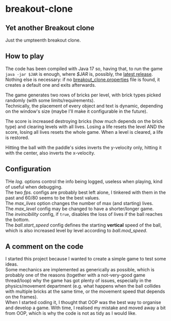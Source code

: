 # breakout-clone
## Yet another Breakout clone

Just the umpteenth breakout clone.

## How to play
The code has been compiled with Java 17 so, having that, to run the game `java -jar $JAR` is enough, where *$JAR* is,
possibly, the [latest release](https://github.com/ukitinu/breakout-clone/releases/latest).  
Nothing else is necessary: if no [breakout_clone.properties](./breakout_clone.properties) file is found,
it creates a default one and exits afterwards.

The game generates two rows of bricks per level, with brick types picked randomly (with some limits/requirements).  
Technically, the placement of every object and text is dynamic, depending on the window's size (maybe I'll make it
configurable in the future).

The score is increased destroying bricks (how much depends on the brick type) and clearing levels with all lives.
Losing a life resets the level AND the score, losing all lives resets the whole game. When a level is cleared, a life
is restored.

Hitting the ball with the paddle's sides inverts the y-velocity only, hitting it with the center, also inverts the x-velocity.


## Configuration
THe *log.* options control the info being logged, useless when playing, kind of useful when debugging.  
The two *fps.* configs are probably best left alone, I tinkered with them in the past and 60/80 seems to be the best values.  
The *max_lives* option changes the number of max (and starting) lives.  
The *max_level* config may be changed to have a shorter/longer game.  
The *invincibility* config, if `true`, disables the loss of lives if the ball reaches the bottom.  
The *ball.start_speed* config defines the starting **vertical** speed of the ball, which is also increased level by level
according to *ball.mod_speed*.


## A comment on the code
I started this project because I wanted to create a simple game to test some ideas.  
Some mechanics are implemented as generically as possible, which is probably one of the reasons (together with a 
not-very-good game thread/loop) why the game has got plenty of issues, especially in the physics/movement department
(e.g. what happens when the ball collides with multiple bricks at the same time, or the movement speed that depends
on the frames).  
When I started coding it, I thought that OOP was the best way to organise and develop a game. With time, I realised my
mistake and moved away a bit from OOP, which is why the code is not as tidy as I would like.
